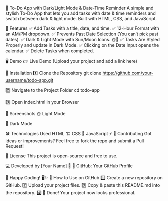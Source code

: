 📌 To-Do App with Dark/Light Mode & Date-Time Reminder
A simple and stylish To-Do App that lets you add tasks with date & time reminders and switch between dark & light mode. Built with HTML, CSS, and JavaScript.


🌟 Features
✅ Add Tasks with a title, date, and time.
✅ 12-Hour Format with an AM/PM dropdown.
✅ Prevents Past Date Selection (You can’t pick past dates).
✅ Dark & Light Mode with Sun/Moon Icons. 🌞🌙
✅ Tasks Are Styled Properly and update in Dark Mode.
✅ Clicking on the Date Input opens the calendar.
✅ Delete Tasks when completed.

🖥️ Demo
👉 Live Demo (Upload your project and add a link here)

📂 Installation
1️⃣ Clone the Repository
git clone https://github.com/your-username/todo-app.git

2️⃣ Navigate to the Project Folder
cd todo-app

3️⃣ Open index.html in your Browser

📸 Screenshots
🌞 Light Mode

🌙 Dark Mode

🛠️ Technologies Used
HTML 🏗️
CSS 🎨
JavaScript ⚡
🤝 Contributing
Got ideas or improvements? Feel free to fork the repo and submit a Pull Request!

📜 License
This project is open-source and free to use.

💻 Developed by [Your Name] 🚀
🔗 GitHub: Your GitHub Profile

🎯 Happy Coding! 🖥️✨
📌 How to Use on GitHub
1️⃣ Create a new repository on GitHub.
2️⃣ Upload your project files.
3️⃣ Copy & paste this README.md into the repository.
4️⃣ 🎉 Done! Your project now looks professional.
